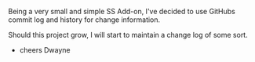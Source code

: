 
Being a very small and simple SS Add-on, I've decided to use GitHubs
commit log and history for change information.

Should this project grow, I will start to maintain a change log of some sort.

- cheers
 Dwayne
